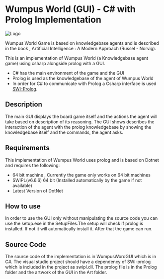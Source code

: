 # Wumpus World (GUI) - C# with Prolog Implementation 


![Logo](https://github.com/abdulzakrt/WumpusWorld-CSharp/blob/master/WumpusWordGUI/Art/LogoSmaller.png "Logo")

Wumpus World Game is based on knowledgebase agents and is described in the book , Artificial Intelligence : A Modern Approach (Russel - Norvig).

This is an implementation of Wumpus World (a Knowledgebase agent game) using csharp alongside prolog with a GUI.
* C# has the main environment of the game and the GUI
* Prolog is used as the knowledgebase of the agent of Wumpus World
* In order for C# to communicate with Prolog a Csharp interface is used [SWI-Prolog](http://www.lesta.de/prolog/swiplcs/Generated/Index.aspx).

Description
---------

The main GUI displays the board game itself and the actions the agent will take based on description of its reasoning. The GUI shows describes
the interaction of the agent with the prolog knowledgebase by showing the knowledgebase itself and the commands, the agent asks.


Requirements
---------

This implementation of Wumpus World uses prolog and is based on Dotnet and requires the following:
* 64 bit machine , Currently the game only works on 64 bit machines
* SWIPL(v6.6.6) 64 bit (Installed automatically by the game if not available)
* Latest Version of DotNet


How to use
---------

In order to use the GUI only without manipulating the source code you can use the setup.exe in the SetupFiles.The setup will check if prolog 
is installed. If not it will automatically install it. After that the game can run.

Source Code
---------

The source code of the implementation is in WumpusWordGUI which is in C#. The visual studio project should have a dependency of SWI-prolog which
is included in the project as swipl.dll. The prolog file is in the Prolog folder and the artwork of the GUI in the Art folder.

